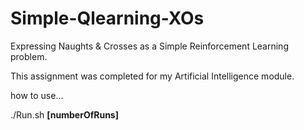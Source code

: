 Simple-Qlearning-XOs
====================

Expressing Naughts &amp; Crosses as a Simple Reinforcement Learning problem.

This assignment was completed for my Artificial Intelligence module.

how to use...

./Run.sh <b>[numberOfRuns]</b>

